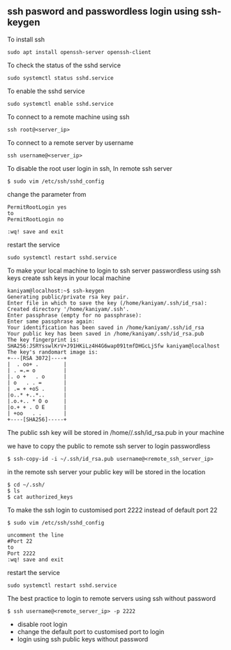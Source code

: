 ## ssh pasword and passwordless login using ssh-keygen

To install ssh
```
sudo apt install openssh-server openssh-client
```

To check the status of the sshd service
```
sudo systemctl status sshd.service
```

To enable the sshd service
```
sudo systemctl enable sshd.service
```

To connect to a remote machine using ssh
```
ssh root@<server_ip>
```

To connect to a remote server by username
```
ssh username@<server_ip>
```

To disable the root user login in ssh,
In remote ssh server
```
$ sudo vim /etc/ssh/sshd_config
```
change the parameter from
```
PermitRootLogin yes
to
PermitRootLogin no

:wq! save and exit
```
restart the service
```
sudo systemctl restart sshd.service
```

To make your local machine to login to ssh server passwordless using ssh keys
create ssh keys in your local machine
```
kaniyam@localhost:~$ ssh-keygen
Generating public/private rsa key pair.
Enter file in which to save the key (/home/kaniyam/.ssh/id_rsa):
Created directory '/home/kaniyam/.ssh'.
Enter passphrase (empty for no passphrase):
Enter same passphrase again:
Your identification has been saved in /home/kaniyam/.ssh/id_rsa
Your public key has been saved in /home/kaniyam/.ssh/id_rsa.pub
The key fingerprint is:
SHA256:JSRYsswlKrV+J91HKiLz4H4G6wap091tmfDHGcLjSfw kaniyam@localhost
The key's randomart image is:
+---[RSA 3072]----+
|  . oo+ .        |
| . =.= o         |
|. o +   . o      |
| o   . . =       |
| .= + +oS .      |
|o..* +..*..      |
|.o.+.. * O o     |
|o.+ + . O E      |
| +oo   . .       |
+----[SHA256]-----+
```
The public ssh key will be stored in /home/<username>/.ssh/id_rsa.pub
in your machine

we have to copy the public to remote ssh server to login passwordless
```
$ ssh-copy-id -i ~/.ssh/id_rsa.pub username@<remote_ssh_server_ip>
```
in the remote ssh server your public key will be stored in the location
```
$ cd ~/.ssh/
$ ls
$ cat authorized_keys
```


To make the ssh login to customised port 2222 instead of default port 22
```
$ sudo vim /etc/ssh/sshd_config
```
```
uncomment the line
#Port 22
to
Port 2222
:wq! save and exit
```
restart the service
```
sudo systemctl restart sshd.service
```

The best practice to login to remote servers using ssh without password
```
$ ssh username@<remote_server_ip> -p 2222
```
- disable root login
- change the default port to customised port to login
- login using ssh public keys without password
